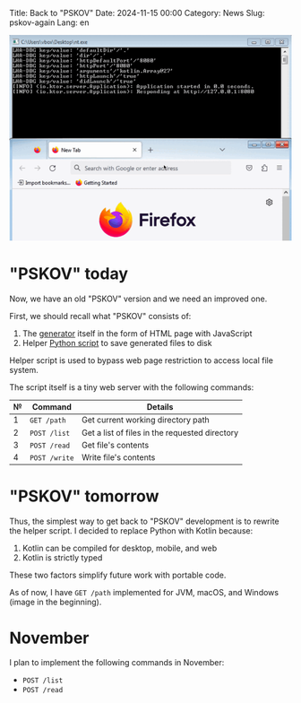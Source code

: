 Title: Back to "PSKOV"
Date: 2024-11-15 00:00
Category: News
Slug: pskov-again
Lang: en

![lha][lha]

# "PSKOV" today

Now, we have an old "PSKOV" version and we need an improved one.

First, we should recall what "PSKOV" consists of:

1. The [generator][pskov-en] itself in the form of HTML page with JavaScript
1. Helper [Python script][lfsa-en] to save generated files to disk

Helper script is used to bypass web page restriction to access
local file system.

The script itself is a tiny web server with the following commands:

| № | Command | Details |
|---|---|---|
| 1 | `GET /path` | Get current working directory path |
| 2 | `POST /list` | Get a list of files in the requested directory  |
| 3 | `POST /read` | Get file's contents |
| 4 | `POST /write` | Write file's contents |

# "PSKOV" tomorrow

Thus, the simplest way to get back to "PSKOV" development is to rewrite the
helper script. I decided to replace Python with Kotlin because:

1. Kotlin can be compiled for desktop, mobile, and web
1. Kotlin is strictly typed

These two factors simplify future work with portable code.

As of now, I have `GET /path` implemented for JVM, macOS, and Windows (image
in the beginning).

# November

I plan to implement the following commands in November:
* `POST /list`
* `POST /read`

[lha]: ../../images/2024_lha-path.gif
[pskov-en]: https://opengamestudio.org/pskov/en/pskov_1.0.0.html
[lfsa-en]: https://opengamestudio.org/lfsa/en/index.html
